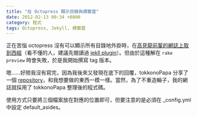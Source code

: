 ```yaml
---
title: "在 Octopress 顯示目錄與標籤雲"
date: 2012-02-13 00:34 +0800
category: 程式
tags: Octopress, Jekyll, 標籤雲
---
```


正在苦惱 octopress 沒有可以顯示所有目錄地外掛時，在[高見龍前輩的網誌上取到西經](http://blog.eddie.com.tw/2011/12/05/add-catetories-to-sidebar-in-octopress/)（看不懂的人，建議先閱讀過 [jekll plugin](https://github.com/mojombo/jekyll/wiki/Plugins)）。但由於這種解在 `rake preview` 時會失敗，於是我開始撰寫 tag 版本。

嗯……好險我沒有寫完，因為我後來又發現在底下的回覆，tokkonoPapa 分享了一個 [repository](https://github.com/tokkonopapa/octopress-tagcloud)，和我想要做的東西一模一樣。當然，為了不重造輪子，我的網誌就採用了 tokkonoPapa 整理後的程式碼。

使用方式只要將三個檔案放在對應的位置即可，但要注意的是必須在 _config.yml 中設定 default_asides。